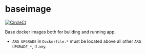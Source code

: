 # baseimage

[![CircleCI](https://circleci.com/gh/dentalcpdpro/baseimage.svg?style=svg&circle-token=6855cedeb632a21dfc2a97b46b9d96240c6c8b12)](https://circleci.com/gh/dentalcpdpro/baseimage)

Base docker images both for building and running app.

- `ARG UPGRADE` in `Dockerfile.*` must be located above all other `ARG
  UPGRADE_*`, if any.
